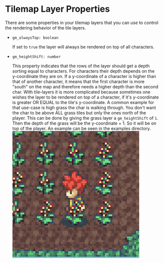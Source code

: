 # Tilemap Layer Properties

There are some properties in your tilemap layers that you can use to control the rendering behavior of the tile layers.

* `gm_alwaysTop: boolean`

  If set to `true` the layer will always be rendered on top of all characters.  

* `gm_heightShift: number`

  This property indicates that the rows of the layer should get a depth sorting equal to characters. For characters their depth depends on the y-coordinate they are on. If a y-coordinate of a character is higher than that of another character, it means that the first character is more "south" on the map and therefore needs a higher depth than the second char. With tile-layers it is more complicated because sometimes one wishes the layer to be rendered on top of a character, if it's y-coordinate is greater OR EQUAL to the tile's y-coordinate. A common example for that use-case is high grass the char is walking through. You don't want the char to be above ALL grass tiles but only the ones north of the player. This can be done by giving the grass layer a `gm_heightShift` of `1`. Then the depth of the grass will be the y-coordinate + 1. So it will be on top of the player. An example can be seen in the examples directory. ![](../.gitbook/assets/heightShift1.png)

## 

